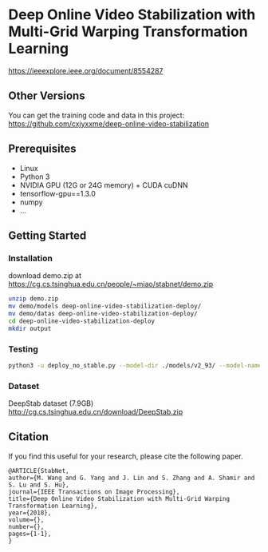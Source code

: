 # Deep Online Video Stabilization with Multi-Grid Warping Transformation Learning
https://ieeexplore.ieee.org/document/8554287

## Other Versions
You can get the training code and data in this project: https://github.com/cxjyxxme/deep-online-video-stabilization

## Prerequisites
- Linux
- Python 3
- NVIDIA GPU (12G or 24G memory) + CUDA cuDNN
- tensorflow-gpu==1.3.0
- numpy
- ...

## Getting Started
### Installation
download demo.zip at https://cg.cs.tsinghua.edu.cn/people/~miao/stabnet/demo.zip
```bash
unzip demo.zip
mv demo/models deep-online-video-stabilization-deploy/
mv demo/datas deep-online-video-stabilization-deploy/
cd deep-online-video-stabilization-deploy
mkdir output
```

### Testing
```bash
python3 -u deploy_no_stable.py --model-dir ./models/v2_93/ --model-name model-90000 --gpu_memory_fraction 0.9;
```

### Dataset
DeepStab dataset (7.9GB)
http://cg.cs.tsinghua.edu.cn/download/DeepStab.zip

## Citation

If you find this useful for your research, please cite the following paper.

```
@ARTICLE{StabNet, 
author={M. Wang and G. Yang and J. Lin and S. Zhang and A. Shamir and S. Lu and S. Hu}, 
journal={IEEE Transactions on Image Processing}, 
title={Deep Online Video Stabilization with Multi-Grid Warping Transformation Learning}, 
year={2018}, 
volume={}, 
number={}, 
pages={1-1}, 
}
```
